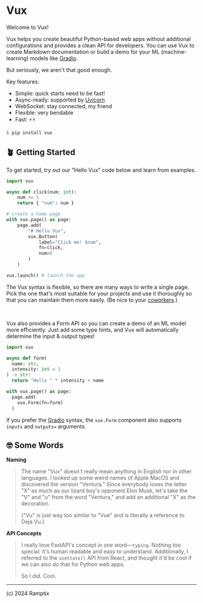 # Vux

Welcome to Vux!

Vux helps you create beautiful Python-based web apps without additional configurations and provides a clean API for developers.
You can use Vux to create Markdown documentation or build a demo for your ML (machine-learning) models like [Gradio](https://gradio.app). 

But seriously, we aren't that good enough.

Key features:
- Simple: quick starts need to be fast!
- Async-ready: supported by [Uvicorn](https://uvicorn.org)
- WebSocket: stay connected, my friend
- Flexible: very bendable
- Fast: ⚡⚡

```haskell
$ pip install vux
```

## 🪴 Getting Started

To get started, try out our "Hello Vux" code below and learn from examples.

```python
import vux

async def click(num: int):
    num += 1
    return { "num": num }

# create a home page
with vux.page() as page:
    page.add(
        "# Hello Vux",
        vux.Button(
            label="Click me! $num",
            fn=click,
            num=0
        )
    )

vux.launch() # launch the app
```

The Vux syntax is flexible, so there are many ways to write a single page. Pick the one that's most suitable for your projects and use it thoroughly so that you can maintain them more easily. (Be nice to your [coworkers](https://www.youtube.com/watch?v=6BMOk7zvKEE).)

<br />

Vux also provides a Form API so you can create a demo of an ML model more efficiently. Just add some type hints, and Vux will automatically determine the input & output types!

```python
import vux

async def form(
  name: str,
  intensity: int = 1
) -> str:
  return "Hello " * intensity + name

with vux.page() as page:
  page.add(
    vux.Form(fn=form)
  )
```

If you prefer the [Gradio](https://gradio.app) syntax, the `vux.Form` component also supports `inputs` and `outputs=` arguments.

## 🤓 Some Words

**Naming**

> The name "Vux" doesn't really mean anything in English nor in other languages. I looked up some weird names of Apple MacOS and discovered the version "Ventura." Since everybody loves the letter "X" as much as our lizard boy's opponent Elon Musk, let's take the "V" and "u" from the word "Ventura," and add an additional "X" as the decoration.
>
> ("Vu" is just way too similar to "Vue" and is literally a reference to Deja Vu.)

**API Concepts**

> I really love FastAPI's concept in one word—`typing`. Nothing too special: it's human readable and easy to understand. Additionally, I referred to the `useState()`  API from React, and thought it'd be cool if we can also do that for Python web apps.
> 
> So I did. Cool.

***

(c) 2024 Ramptix
